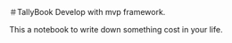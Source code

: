 ＃TallyBook
Develop with mvp framework. 


This a notebook to write down something cost in your life.
